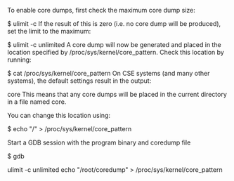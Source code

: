 
To enable core dumps, first check the maximum core dump size:

$ ulimit -c
If the result of this is zero (i.e. no core dump will be produced), set the limit to the maximum:

$ ulimit -c unlimited
A core dump will now be generated and placed in the location specified by /proc/sys/kernel/core_pattern. Check this location by running:

$ cat /proc/sys/kernel/core_pattern
On CSE systems (and many other systems), the default settings result in the output:

core
This means that any core dumps will be placed in the current directory in a file named core.

You can change this location using:

$ echo "<desired-file-path>/<desired-file-name>" > /proc/sys/kernel/core_pattern


Start a GDB session with the program binary and coredump file

$ gdb <binary-file> <core-dump-file>


ulimit -c unlimited
echo "/root/coredump" > /proc/sys/kernel/core_pattern
 
 